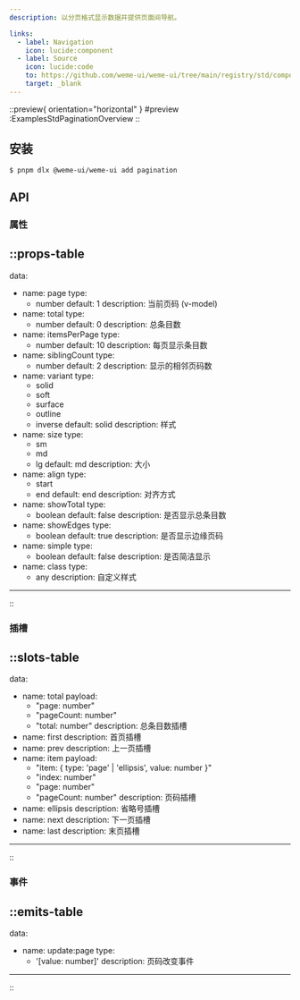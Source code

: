 ```yaml
---
description: 以分页格式显示数据并提供页面间导航。

links:
  - label: Navigation
    icon: lucide:component
  - label: Source
    icon: lucide:code
    to: https://github.com/weme-ui/weme-ui/tree/main/registry/std/components/pagination
    target: _blank
---
```


::preview{ orientation="horizontal" }
#preview
:ExamplesStdPaginationOverview
::

## 安装

```shell [Terminal]
$ pnpm dlx @weme-ui/weme-ui add pagination
```

## API

### 属性

::props-table
---
data:
  - name: page
    type:
      - number
    default: 1
    description: 当前页码 (v-model)
  - name: total
    type:
      - number
    default: 0
    description: 总条目数
  - name: itemsPerPage
    type:
      - number
    default: 10
    description: 每页显示条目数
  - name: siblingCount
    type:
      - number
    default: 2
    description: 显示的相邻页码数
  - name: variant
    type:
      - solid
      - soft
      - surface
      - outline
      - inverse
    default: solid
    description: 样式
  - name: size
    type:
      - sm
      - md
      - lg
    default: md
    description: 大小
  - name: align
    type:
      - start
      - end
    default: end
    description: 对齐方式
  - name: showTotal
    type:
      - boolean
    default: false
    description: 是否显示总条目数
  - name: showEdges
    type:
      - boolean
    default: true
    description: 是否显示边缘页码
  - name: simple
    type:
      - boolean
    default: false
    description: 是否简洁显示
  - name: class
    type:
      - any
    description: 自定义样式
---
::

### 插槽

::slots-table
---
data:
  - name: total
    payload:
      - "page: number"
      - "pageCount: number"
      - "total: number"
    description: 总条目数插槽
  - name: first
    description: 首页插槽
  - name: prev
    description: 上一页插槽
  - name: item
    payload:
      - "item: { type: 'page' | 'ellipsis', value: number }"
      - "index: number"
      - "page: number"
      - "pageCount: number"
    description: 页码插槽
  - name: ellipsis
    description: 省略号插槽
  - name: next
    description: 下一页插槽
  - name: last
    description: 末页插槽
---
::

### 事件

::emits-table
---
data:
  - name: update:page
    type:
      - '[value: number]'
    description: 页码改变事件
---
::
